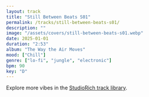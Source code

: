 ```yaml
---
layout: track
title: "Still Between Beats S01"
permalink: /tracks/still-between-beats-s01/
description: ""
image: "/assets/covers/still-between-beats-s01.webp"
date: 2025-01-01
duration: "2:53"
album: "The Way the Air Moves"
mood: ["Chill"]
genre: ["lo-fi", "jungle", "electronic"]
bpm: 90
key: "D"
---
```


Explore more vibes in the [StudioRich track library](/tracks/).
